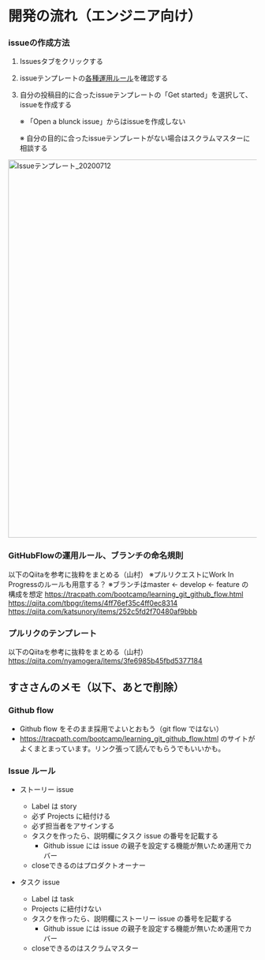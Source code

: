 # 開発の流れ（エンジニア向け）
### issueの作成方法
1. Issuesタブをクリックする
2. issueテンプレートの[各種運用ルール](https://github.com/kboy-salon/salon_app_doc/blob/master/explanation/issues.md)を確認する
3. 自分の投稿目的に合ったissueテンプレートの「Get started」を選択して、issueを作成する
   
   ※ 「Open a blunck issue」からはissueを作成しない
   
   ※ 自分の目的に合ったissueテンプレートがない場合はスクラムマスターに相談する

<img width="767" alt="Issueテンプレート_20200712" src="https://user-images.githubusercontent.com/55462291/87241108-b8844b80-c45a-11ea-9999-0b37ea89a055.png">


### GitHubFlowの運用ルール、ブランチの命名規則
以下のQiitaを参考に抜粋をまとめる（山村）
※プルリクエストにWork In Progressのルールも用意する？
※ブランチはmaster ← develop ← feature の 構成を想定
https://tracpath.com/bootcamp/learning_git_github_flow.html
https://qiita.com/tbpgr/items/4ff76ef35c4ff0ec8314
https://qiita.com/katsunory/items/252c5fd2f70480af9bbb

### プルリクのテンプレート
以下のQiitaを参考に抜粋をまとめる（山村）
https://qiita.com/nyamogera/items/3fe6985b45fbd5377184

## すささんのメモ（以下、あとで削除）
### Github flow

* Github flow をそのまま採用でよいとおもう（git flow ではない）
* https://tracpath.com/bootcamp/learning_git_github_flow.html のサイトがよくまとまっています。リンク張って読んでもらうでもいいかも。

### Issue ルール

* ストーリー issue
  * Label は story
  * 必ず Projects に紐付ける
  * 必ず担当者をアサインする
  * タスクを作ったら、説明欄にタスク issue の番号を記載する
    * Github issue には issue の親子を設定する機能が無いため運用でカバー
  * closeできるのはプロダクトオーナー

* タスク issue
  * Label は task
  * Projects に紐付けない
  * タスクを作ったら、説明欄にストーリー issue の番号を記載する
    * Github issue には issue の親子を設定する機能が無いため運用でカバー
  * closeできるのはスクラムマスター

